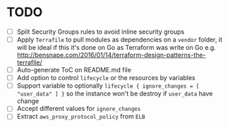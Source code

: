 # TODO

- [ ] Split Security Groups rules to avoid inline security groups
- [ ] Apply `Terrafile` to pull modules as dependencies on a `vendor` folder, it will be ideal if this it's done on Go as Terraform was write on Go e.g. http://bensnape.com/2016/01/14/terraform-design-patterns-the-terrafile/
- [ ] Auto-generate ToC on README.md file
- [ ] Add option to control `lifecycle` or the resources by variables
- [ ] Support variable to optionally `lifecycle { ignore_changes = [ "user_data" ] }` so the instance won't be destroy if `user_data` have change
- [ ] Accept different values for `ignore_changes`
- [ ] Extract `aws_proxy_protocol_policy` from `ELB`
